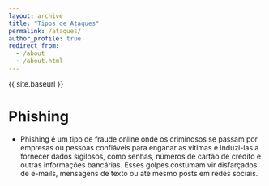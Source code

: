 ```yaml
---
layout: archive
title: "Tipos de Ataques"
permalink: /ataques/
author_profile: true
redirect_from:
  - /about
  - /about.html
---
```


{{ site.baseurl }}

Phishing
======
* Phishing é um tipo de fraude online onde os criminosos se passam por empresas ou pessoas confiáveis para enganar as vítimas e induzi-las a fornecer dados sigilosos, como senhas, números de cartão de crédito e outras informações bancárias. Esses golpes costumam vir disfarçados de e-mails, mensagens de texto ou até mesmo posts em redes sociais.